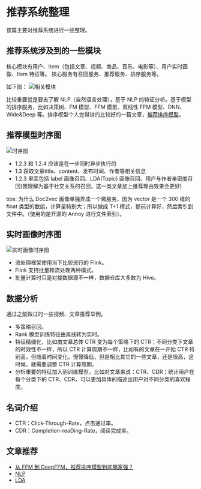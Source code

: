 # 推荐系统整理
该篇主要对推荐系统进行一些整理。

## 推荐系统涉及到的一些模块
核心模块有用户、Item（包括文章、视频、商品、音乐、电影等）、用户实时画像、Item 特征等。
核心服务有召回服务、推荐服务、排序服务等。

如下图：
![相关模块](https://blog.tommyyang.cn/img/architecture/recommend-module.png)

比较重要就是要去了解 NLP（自然语言处理），基于 NLP 的特征分析。基于模型的排序服务，比如决策树、FM 模型、FFM 模型、双线性 FFM 模型、DNN、Wide&Deep 等。排序模型个人觉得讲的比较好的一篇文章，[推荐排序模型](https://www.infoq.cn/article/vKoKh_ZDXcWRh8fLSsRp)。

## 推荐模型时序图
![时序图](https://blog.tommyyang.cn/img/architecture/recommend-time.png)

- 1.2.3 和 1.2.4 应该是在一步同时异步执行的
- 1.3 获取文章title、content、发布时间、作者等相关信息
- 1.2.3 里面包括 label 画像召回、LDA(Topic) 画像召回、用户与作者亲密度召回(我理解为基于社交关系的召回，这一类文章加上推荐理由效果会更好)

tips: 为什么 Doc2vec 画像单独弄成一个微服务，因为 vector 是一个 300 维的 float 类型的数组，计算量特别大；所以做成 T+1 模式，提前计算好，然后索引到文件中。（使用的是开源的 Annoy 进行文件索引）。

## 实时画像时序图
![实时画像时序图](https://blog.tommyyang.cn/img/architecture/recommend-profile-time.png)

- 流处理框架使用当下比较流行的 Flink。
- Flink 支持批量和流处理两种模式。
- 批量计算时只是对接数据源不一样，数据仓库大多数为 Hive。

## 数据分析
通过之前做过的一些视频、文章推荐举例。

- 多策略召回。
- Rank 模型训练特征由离线转为实时。
- 特征精细化，比如由文章总体 CTR 变为每个策略下的 CTR；不同分类下文章的时效性不一样，所以 CTR 计算周期不一样，比如有的文章在一开始 CTR 特别高，但随着时间变化，慢慢降低，但是相比其它的一些文章，还是很高，这时候，就需要调整 CTR 计算周期。
- 分析重要的特征加入到训练模型，比如对文章来说：CTR、CDR；统计用户在每个分类下的 CTR、CDR，可以更加具体的描述出用户对不同分类的喜欢程度。

## 名词介绍
- CTR：Click-Through-Rate，点击通过率。
- CDR：Completion-reaDing-Rate，阅读完成率。

## 文章推荐
- [从 FFM 到 DeepFFM，推荐排序模型到底哪家强？](https://www.infoq.cn/article/vKoKh_ZDXcWRh8fLSsRp)
- [NLP](https://easyai.tech/ai-definition/nlp/)
- [LDA](https://www.hankcs.com/nlp/lda-java-introduction-and-implementation.html)









